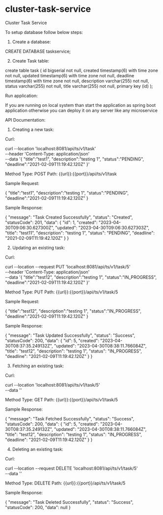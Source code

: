 # cluster-task-service
Cluster Task Service

To setup database follow below steps:
1. Create a database:

CREATE DATABASE taskservice;

2. Create Task table:

create table task (
      id bigserial not null,
      created timestamp(6) with time zone not null,
      updated timestamp(6) with time zone not null,
      deadline timestamp(6) with time zone not null,
      description varchar(255) not null,
      status varchar(255) not null,
      title varchar(255) not null,
      primary key (id)
);

Run application:

If you are running on local system than start the application as spring boot application otherwise you can deploy it on any server like any microservice

API Documentation:

1. Creating a new task:

Curl:

curl --location 'localhost:8081/api/ts/v1/task' \
--header 'Content-Type: application/json' \
--data '{
    "title":"test1",
    "description":"testing 1",
    "status":"PENDING",
    "deadline":"2021-02-09T11:19:42.120Z"
}'

Method Type: POST
Path: {{url}}:{{port}}/api/ts/v1/task

Sample Request:

{
    "title":"test1",
    "description":"testing 1",
    "status":"PENDING",
    "deadline":"2021-02-09T11:19:42.120Z"
}

Sample Response:

{
    "message": "Task Created Successfully",
    "status": "Created",
    "statusCode": 201,
    "data": {
        "id": 1,
        "created": "2023-04-30T09:06:30.627300Z",
        "updated": "2023-04-30T09:06:30.627303Z",
        "title": "test11",
        "description": "testing 1",
        "status": "PENDING",
        "deadline": "2021-02-09T11:19:42.120Z"
    }
}

2. Updating an existing task:

Curl:

curl --location --request PUT 'localhost:8081/api/ts/v1/task/5' \
--header 'Content-Type: application/json' \
--data '{
    "title":"test12",
    "description":"testing 1",
    "status":"IN_PROGRESS",
    "deadline":"2021-02-09T11:19:42.120Z"
}'

Method Type: PUT
Path: {{url}}:{{port}}/api/ts/v1/task/5

Sample Request:

{
    "title":"test12",
    "description":"testing 1",
    "status":"IN_PROGRESS",
    "deadline":"2021-02-09T11:19:42.120Z"
}

Sample Response:

{
    "message": "Task Updated Successfully",
    "status": "Success",
    "statusCode": 200,
    "data": {
        "id": 5,
        "created": "2023-04-30T08:37:35.249132Z",
        "updated": "2023-04-30T08:38:11.766084Z",
        "title": "test12",
        "description": "testing 1",
        "status": "IN_PROGRESS",
        "deadline": "2021-02-09T11:19:42.120Z"
    }
}

3. Fetching an existing task:

Curl:

curl --location 'localhost:8081/api/ts/v1/task/5' \
--data ''

Method Type: GET
Path: {{url}}:{{port}}/api/ts/v1/task/5

Sample Response:

{
    "message": "Task Fetched Successfully",
    "status": "Success",
    "statusCode": 200,
    "data": {
        "id": 5,
        "created": "2023-04-30T08:37:35.249132Z",
        "updated": "2023-04-30T08:38:11.766084Z",
        "title": "test12",
        "description": "testing 1",
        "status": "IN_PROGRESS",
        "deadline": "2021-02-09T11:19:42.120Z"
    }
}

4. Deleting an existing task:

Curl:

curl --location --request DELETE 'localhost:8081/api/ts/v1/task/5' \
--data ''

Method Type: DELETE
Path: {{url}}:{{port}}/api/ts/v1/task/5

Sample Response:

{
    "message": "Task Deleted Successfully",
    "status": "Success",
    "statusCode": 200,
    "data": null
}
